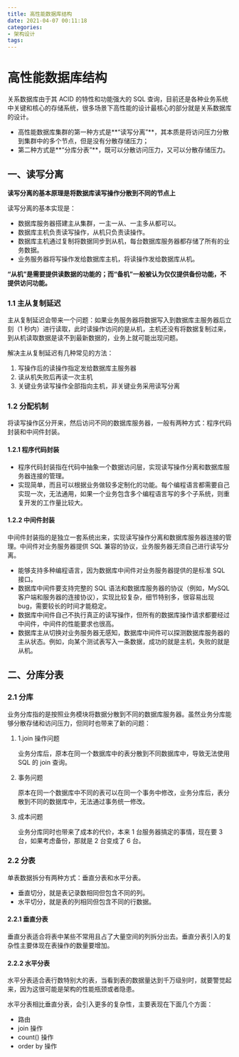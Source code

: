 ```yaml
---
title: 高性能数据库结构
date: 2021-04-07 00:11:18
categories:
- 架构设计
tags:
---
```


# 高性能数据库结构

关系数据库由于其 ACID 的特性和功能强大的 SQL 查询，目前还是各种业务系统中关键和核心的存储系统，很多场景下高性能的设计最核心的部分就是关系数据库的设计。

- 高性能数据库集群的第一种方式是**“读写分离”**，其本质是将访问压力分散到集群中的多个节点，但是没有分散存储压力；
- 第二种方式是**“分库分表”**，既可以分散访问压力，又可以分散存储压力。

<!-- more -->

## 一、读写分离

**读写分离的基本原理是将数据库读写操作分散到不同的节点上**

读写分离的基本实现是：

- 数据库服务器搭建主从集群，一主一从、一主多从都可以。
- 数据库主机负责读写操作，从机只负责读操作。
- 数据库主机通过复制将数据同步到从机，每台数据库服务器都存储了所有的业务数据。
- 业务服务器将写操作发给数据库主机，将读操作发给数据库从机。

**“从机”是需要提供读数据的功能的；而“备机”一般被认为仅仅提供备份功能，不提供访问功能。**

### 1.1 主从复制延迟

主从复制延迟会带来一个问题：如果业务服务器将数据写入到数据库主服务器后立刻（1 秒内）进行读取，此时读操作访问的是从机，主机还没有将数据复制过来，到从机读取数据是读不到最新数据的，业务上就可能出现问题。

解决主从复制延迟有几种常见的方法：

1. 写操作后的读操作指定发给数据库主服务器
2. 读从机失败后再读一次主机
3. 关键业务读写操作全部指向主机，非关键业务采用读写分离

### 1.2 分配机制

将读写操作区分开来，然后访问不同的数据库服务器，一般有两种方式：程序代码封装和中间件封装。

#### 1.2.1 程序代码封装

- 程序代码封装指在代码中抽象一个数据访问层，实现读写操作分离和数据库服务器连接的管理。
- 实现简单，而且可以根据业务做较多定制化的功能。每个编程语言都需要自己实现一次，无法通用，如果一个业务包含多个编程语言写的多个子系统，则重复开发的工作量比较大。

#### 1.2.2 中间件封装

中间件封装指的是独立一套系统出来，实现读写操作分离和数据库服务器连接的管理。中间件对业务服务器提供 SQL 兼容的协议，业务服务器无须自己进行读写分离。

- 能够支持多种编程语言，因为数据库中间件对业务服务器提供的是标准 SQL 接口。
- 数据库中间件要支持完整的 SQL 语法和数据库服务器的协议（例如，MySQL 客户端和服务器的连接协议），实现比较复杂，细节特别多，很容易出现 bug，需要较长的时间才能稳定。
- 数据库中间件自己不执行真正的读写操作，但所有的数据库操作请求都要经过中间件，中间件的性能要求也很高。
- 数据库主从切换对业务服务器无感知，数据库中间件可以探测数据库服务器的主从状态。例如，向某个测试表写入一条数据，成功的就是主机，失败的就是从机。

## 二、分库分表

### 2.1 分库

业务分库指的是按照业务模块将数据分散到不同的数据库服务器。虽然业务分库能够分散存储和访问压力，但同时也带来了新的问题：

1. 1.join 操作问题

   业务分库后，原本在同一个数据库中的表分散到不同数据库中，导致无法使用 SQL 的 join 查询。

2. 事务问题

   原本在同一个数据库中不同的表可以在同一个事务中修改，业务分库后，表分散到不同的数据库中，无法通过事务统一修改。

3. 成本问题

   业务分库同时也带来了成本的代价，本来 1 台服务器搞定的事情，现在要 3 台，如果考虑备份，那就是 2 台变成了 6 台。

### 2.2 分表

单表数据拆分有两种方式：垂直分表和水平分表。

- 垂直切分，就是表记录数相同但包含不同的列。
- 水平切分，就是表的列相同但包含不同的行数据。

#### 2.2.1 垂直分表

垂直分表适合将表中某些不常用且占了大量空间的列拆分出去。垂直分表引入的复杂性主要体现在表操作的数量要增加。

#### 2.2.2 水平分表

水平分表适合表行数特别大的表，当看到表的数据量达到千万级别时，就要警觉起来，因为这很可能是架构的性能瓶颈或者隐患。

水平分表相比垂直分表，会引入更多的复杂性，主要表现在下面几个方面：

- 路由
- join 操作
- count() 操作
- order by 操作